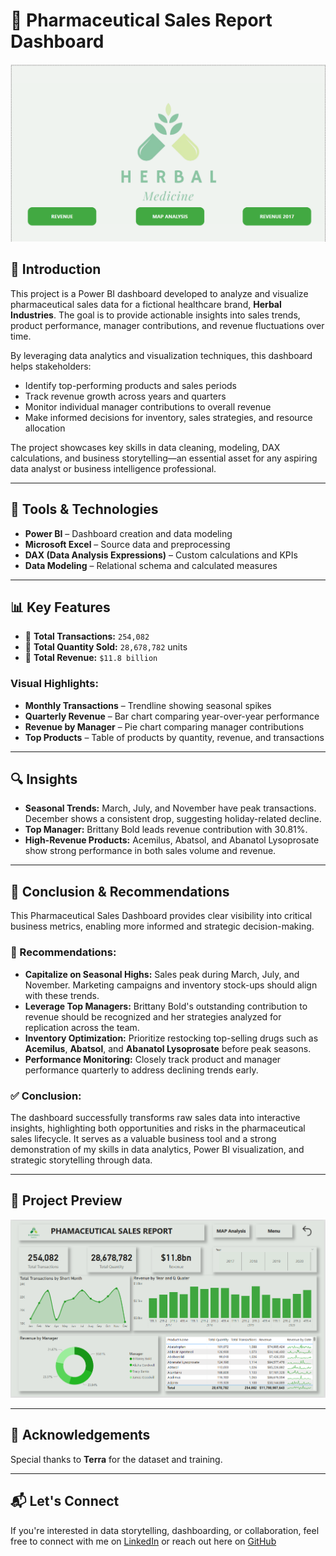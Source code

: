 # 💊 Pharmaceutical Sales Report Dashboard

![Dashboard Preview](https://github.com/lase0825/Pharmaceutical-Sales-Report-Dashboard/blob/main/Screenshot%202025-04-26%20002518.png)

## 👋 Introduction

This project is a Power BI dashboard developed to analyze and visualize pharmaceutical sales data for a fictional healthcare brand, **Herbal Industries**. The goal is to provide actionable insights into sales trends, product performance, manager contributions, and revenue fluctuations over time.

By leveraging data analytics and visualization techniques, this dashboard helps stakeholders:
- Identify top-performing products and sales periods
- Track revenue growth across years and quarters
- Monitor individual manager contributions to overall revenue
- Make informed decisions for inventory, sales strategies, and resource allocation

The project showcases key skills in data cleaning, modeling, DAX calculations, and business storytelling—an essential asset for any aspiring data analyst or business intelligence professional.

---

## 🧰 Tools & Technologies

- **Power BI** – Dashboard creation and data modeling  
- **Microsoft Excel** – Source data and preprocessing  
- **DAX (Data Analysis Expressions)** – Custom calculations and KPIs  
- **Data Modeling** – Relational schema and calculated measures  

---

## 📊 Key Features

- 📌 **Total Transactions:** `254,082`
- 📌 **Total Quantity Sold:** `28,678,782` units  
- 📌 **Total Revenue:** `$11.8 billion`

### Visual Highlights:
- **Monthly Transactions** – Trendline showing seasonal spikes
- **Quarterly Revenue** – Bar chart comparing year-over-year performance
- **Revenue by Manager** – Pie chart comparing manager contributions
- **Top Products** – Table of products by quantity, revenue, and transactions

---

## 🔍 Insights

- **Seasonal Trends:** March, July, and November have peak transactions. December shows a consistent drop, suggesting holiday-related decline.
- **Top Manager:** Brittany Bold leads revenue contribution with 30.81%.
- **High-Revenue Products:** Acemilus, Abatsol, and Abanatol Lysoprosate show strong performance in both sales volume and revenue.

---

## 🧠 Conclusion & Recommendations

This Pharmaceutical Sales Dashboard provides clear visibility into critical business metrics, enabling more informed and strategic decision-making.

### 🔧 Recommendations:
- **Capitalize on Seasonal Highs:** Sales peak during March, July, and November. Marketing campaigns and inventory stock-ups should align with these trends.
- **Leverage Top Managers:** Brittany Bold's outstanding contribution to revenue should be recognized and her strategies analyzed for replication across the team.
- **Inventory Optimization:** Prioritize restocking top-selling drugs such as **Acemilus**, **Abatsol**, and **Abanatol Lysoprosate** before peak seasons.
- **Performance Monitoring:** Closely track product and manager performance quarterly to address declining trends early.

### ✅ Conclusion:
The dashboard successfully transforms raw sales data into interactive insights, highlighting both opportunities and risks in the pharmaceutical sales lifecycle. It serves as a valuable business tool and a strong demonstration of my skills in data analytics, Power BI visualization, and strategic storytelling through data.

---

## 📸 Project Preview

![Pharmaceutical Sales Report Dashboard](https://github.com/lase0825/Pharmaceutical-Sales-Report-Dashboard/blob/main/Screenshot%202025-04-26%20002548.png)

---

## 🙏 Acknowledgements

Special thanks to **Terra** for the dataset and training.

---

## 📬 Let's Connect

If you're interested in data storytelling, dashboarding, or collaboration, feel free to connect with me on [LinkedIn](https://www.linkedin.com/in/toluwalaseajina) or reach out here on [GitHub](https://github.com/lase0825)

